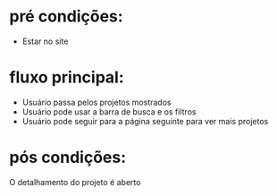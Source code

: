 # pré condições:
- Estar no site

# fluxo principal:
- Usuário passa pelos projetos mostrados
- Usuário pode usar a barra de busca e os filtros
- Usuário pode seguir para a página seguinte para ver mais projetos

# pós condições:
O detalhamento do projeto é aberto
